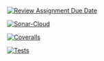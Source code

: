 [![Review Assignment Due Date](https://classroom.github.com/assets/deadline-readme-button-24ddc0f5d75046c5622901739e7c5dd533143b0c8e959d652212380cedb1ea36.svg)](https://classroom.github.com/a/8eRVZXt4)

[![Sonar-Cloud](https://github.com/ULL-ESIT-INF-DSI-2223/ull-esit-inf-dsi-22-23-prct11-http-express-funko-app-alu0101333588/actions/workflows/sonarcloud.yml/badge.svg)](https://github.com/ULL-ESIT-INF-DSI-2223/ull-esit-inf-dsi-22-23-prct11-http-express-funko-app-alu0101333588/actions/workflows/sonarcloud.yml)

[![Coveralls](https://github.com/ULL-ESIT-INF-DSI-2223/ull-esit-inf-dsi-22-23-prct11-http-express-funko-app-alu0101333588/actions/workflows/coveralls.yml/badge.svg)](https://github.com/ULL-ESIT-INF-DSI-2223/ull-esit-inf-dsi-22-23-prct11-http-express-funko-app-alu0101333588/actions/workflows/coveralls.yml)

[![Tests](https://github.com/ULL-ESIT-INF-DSI-2223/ull-esit-inf-dsi-22-23-prct11-http-express-funko-app-alu0101333588/actions/workflows/node.js.yml/badge.svg)](https://github.com/ULL-ESIT-INF-DSI-2223/ull-esit-inf-dsi-22-23-prct11-http-express-funko-app-alu0101333588/actions/workflows/node.js.yml)
